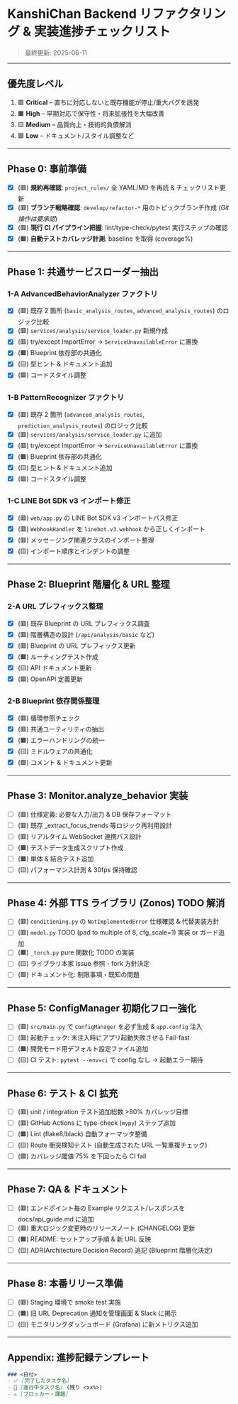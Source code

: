 # KanshiChan Backend リファクタリング & 実装進捗チェックリスト

> 最終更新: 2025-06-11

---

## 優先度レベル
1. 🟥 **Critical** – 直ちに対応しないと既存機能が停止/重大バグを誘発
2. 🟧 **High** – 早期対応で保守性・将来拡張性を大幅改善
3. 🟨 **Medium** – 品質向上・技術的負債解消
4. 🟩 **Low** – ドキュメント/スタイル調整など

---

## Phase 0: 事前準備

- [x] (🟥) **規約再確認**: `project_rules/` 全 YAML/MD を再読 & チェックリスト更新
- [x] (🟥) **ブランチ戦略確認**: `develop/refactor-*` 用のトピックブランチ作成 (*Git 操作は要承認*)
- [x] (🟥) **現行 CI パイプライン把握**: lint/type-check/pytest 実行ステップの確認
- [x] (🟧) **自動テストカバレッジ計測**: baseline を取得 (coverage%)

---

## Phase 1: 共通サービスローダー抽出

### 1-A AdvancedBehaviorAnalyzer ファクトリ
- [x] (🟥) 既存 2 箇所 (`basic_analysis_routes`, `advanced_analysis_routes`) のロジック比較
- [x] (🟥) `services/analysis/service_loader.py` 新規作成
- [x] (🟥) try/except ImportError → `ServiceUnavailableError` に置換
- [x] (🟧) Blueprint 依存部の共通化
- [x] (🟨) 型ヒント & ドキュメント追加
- [x] (🟩) コードスタイル調整

### 1-B PatternRecognizer ファクトリ
- [x] (🟥) 既存 2 箇所 (`advanced_analysis_routes`, `prediction_analysis_routes`) のロジック比較
- [x] (🟥) `services/analysis/service_loader.py` に追加
- [x] (🟥) try/except ImportError → `ServiceUnavailableError` に置換
- [x] (🟧) Blueprint 依存部の共通化
- [x] (🟨) 型ヒント & ドキュメント追加
- [x] (🟩) コードスタイル調整

### 1-C LINE Bot SDK v3 インポート修正
- [x] (🟥) `web/app.py` の LINE Bot SDK v3 インポートパス修正
- [x] (🟥) `WebhookHandler` を `linebot.v3.webhook` から正しくインポート
- [x] (🟥) メッセージング関連クラスのインポート整理
- [x] (🟨) インポート順序とインデントの調整

---

## Phase 2: Blueprint 階層化 & URL 整理

### 2-A URL プレフィックス整理
- [x] (🟥) 既存 Blueprint の URL プレフィックス調査
- [x] (🟥) 階層構造の設計 (`/api/analysis/basic` など)
- [x] (🟥) Blueprint の URL プレフィックス更新
- [x] (🟧) ルーティングテスト作成
- [x] (🟨) API ドキュメント更新
- [x] (🟩) OpenAPI 定義更新

### 2-B Blueprint 依存関係整理
- [x] (🟥) 循環参照チェック
- [x] (🟥) 共通ユーティリティの抽出
- [x] (🟧) エラーハンドリングの統一
- [x] (🟨) ミドルウェアの共通化
- [x] (🟩) コメント & ドキュメント更新

---

## Phase 3: Monitor.analyze_behavior 実装

- [ ] (🟥) 仕様定義: 必要な入力/出力 & DB 保存フォーマット
- [ ] (🟥) 既存 _extract_focus_trends 等ロジック再利用設計
- [ ] (🟥) リアルタイム WebSocket 連携パス設計
- [ ] (🟧) テストデータ生成スクリプト作成
- [ ] (🟧) 単体 & 結合テスト追加
- [ ] (🟨) パフォーマンス計測 & 30fps 保持確認

---

## Phase 4: 外部 TTS ライブラリ (Zonos) TODO 解消

- [ ] (🟥) `conditioning.py` の `NotImplementedError` 仕様確認 & 代替実装方針
- [ ] (🟥) `model.py` TODO (pad to multiple of 8, cfg_scale=1) 実装 or ガード追加
- [ ] (🟧) `_torch.py` pure 関数化 TODO の実装
- [ ] (🟨) ライブラリ本家 Issue 参照・fork 方針決定
- [ ] (🟩) ドキュメント化: 制限事項・既知の問題

---

## Phase 5: ConfigManager 初期化フロー強化

- [ ] (🟥) `src/main.py` で `ConfigManager` を必ず生成 & `app.config` 注入
- [ ] (🟥) 起動チェック: 未注入時にアプリ起動失敗させる Fail-fast
- [ ] (🟧) 開発モード用デフォルト設定ファイル追加
- [ ] (🟨) CI テスト: `pytest --env=ci` で config なし → 起動エラー期待

---

## Phase 6: テスト & CI 拡充

- [ ] (🟥) unit / integration テスト追加総数 >80% カバレッジ目標
- [ ] (🟥) GitHub Actions に type-check (`mypy`) ステップ追加
- [ ] (🟧) Lint (flake8/black) 自動フォーマッタ整備
- [ ] (🟨) Route 衝突検知テスト (自動生成された URL 一覧重複チェック)
- [ ] (🟩) カバレッジ閾値 75% を下回ったら CI fail

---

## Phase 7: QA & ドキュメント

- [ ] (🟥) エンドポイント毎の Example リクエスト/レスポンスを docs/api_guide.md に追加
- [ ] (🟥) 重大ロジック変更時のリリースノート (CHANGELOG) 更新
- [ ] (🟧) README: セットアップ手順 & 新 URL 反映
- [ ] (🟨) ADR(Architecture Decision Record) 追記 (Blueprint 階層化決定)

---

## Phase 8: 本番リリース準備

- [ ] (🟥) Staging 環境で smoke test 実施
- [ ] (🟧) 旧 URL Deprecation 通知を管理画面 & Slack に掲示
- [ ] (🟨) モニタリングダッシュボード (Grafana) に新メトリクス追加

---

## Appendix: 進捗記録テンプレート

```markdown
### <日付>
- ✅ [完了したタスク名]
- 🔄 [進行中タスク名] (残り <xx%>)
- ⚠️ [ブロッカー・課題]
``` 